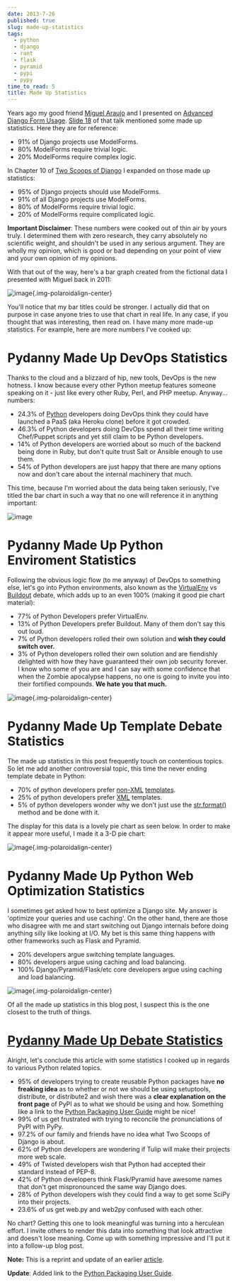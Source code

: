 ```yaml
---
date: 2013-7-26
published: true
slug: made-up-statistics
tags:
  - python
  - django
  - rant
  - flask
  - pyramid
  - pypi
  - pypy
time_to_read: 5
title: Made Up Statistics
---
```


Years ago my good friend [Miguel Araujo](https://twitter.com/maraujop)
and I presented on [Advanced Django Form
Usage](https://speakerdeck.com/u/pydanny/p/advanced-django-forms-usage).
[Slide
18](https://www.slideshare.net/pydanny/advanced-django-forms-usage/52) of
that talk mentioned some made up statistics. Here they are for
reference:

- 91% of Django projects use ModelForms.
- 80% ModelForms require trivial logic.
- 20% ModelForms require complex logic.

In Chapter 10 of [Two Scoops of Django](https://roygreenfeld.com/products/two-scoops-of-django-1-5/) I
expanded on those made up statistics:

- 95% of Django projects should use ModelForms.
- 91% of all Django projects use ModelForms.
- 80% of ModelForms require trivial logic.
- 20% of ModelForms require complicated logic.

**Important Disclaimer**: These numbers were cooked out of thin air by
yours truly. I determined them with zero research, they carry absolutely
no scientific weight, and shouldn't be used in any serious argument.
They are wholly my opinion, which is good or bad depending on your point
of view and your own opinion of my opinions.

With that out of the way, here's a bar graph created from the fictional
data I presented with Miguel back in 2011:

![image](/images/made-up-statistics.png){.img-polaroidalign-center}

You'll notice that my bar titles could be stronger. I actually did that
on purpose in case anyone tries to use that chart in real life. In any
case, if you thought that was interesting, then read on. I have many
more made-up statistics. For example, here are more numbers I've cooked
up:

# Pydanny Made Up DevOps Statistics

Thanks to the cloud and a blizzard of hip, new tools, DevOps is the new
hotness. I know because every other Python meetup features someone
speaking on it - just like every other Ruby, Perl, and PHP meetup.
Anyway... numbers:

- 24.3% of [Python](https://python.org/) developers doing DevOps think
  they could have launched a PaaS (aka Heroku clone) before it got
  crowded.
- 46.3% of Python developers doing DevOps spend all their time writing
  Chef/Puppet scripts and yet still claim to be Python developers.
- 14% of Python developers are worried about so much of the backend
  being done in Ruby, but don't quite trust Salt or Ansible enough to
  use them.
- 54% of Python developers are just happy that there are many options
  now and don't care about the internal machinery that much.

This time, because I'm worried about the data being taken seriously,
I've titled the bar chart in such a way that no one will reference it
in anything important:

![image](/images/devops.png)

# Pydanny Made Up Python Enviroment Statistics

Following the obvious logic flow (to me anyway) of DevOps to something
else, let's go into Python environments, also known as the
[VirtualEnv](https://pypi.python.org/pypi/virtualenv) vs
[Buildout](https://pypi.python.org/pypi/zc.buildout) debate, which adds
up to an even 100% (making it good pie chart material):

- 77% of Python Developers prefer VirtualEnv.
- 13% of Python Developers prefer Buildout. Many of them don't say
  this out loud.
- 7% of Python developers rolled their own solution and **wish they
  could switch over.**
- 3% of Python developers rolled their own solution and are fiendishly
  delighted with how they have guaranteed their own job security
  forever. I know who some of you are and I can say with some
  confidence that when the Zombie apocalypse happens, no one is going
  to invite you into their fortified compounds. **We hate you that
  much.**

![image](/images/environment.png){.img-polaroidalign-center}

# Pydanny Made Up Template Debate Statistics

The made up statistics in this post frequently touch on contentious
topics. So let me add another controversial topic, this time the never
ending template debate in Python:

- 70% of python developers prefer
  [non-XML](https://docs.djangoproject.com/en/1.5/ref/templates/)
  [templates](https://jinja.pocoo.org/docs/).
- 25% of python developers prefer [XML](https://www.makotemplates.org/)
  templates.
- 5% of python developers wonder why we don't just use the
  [str.format()](https://docs.python.org/library/string.html#formatstrings)
  method and be done with it.

The display for this data is a lovely pie chart as seen below. In order
to make it appear more useful, I made it a 3-D pie chart:

![image](/images/templates.png){.img-polaroidalign-center}

# Pydanny Made Up Python Web Optimization Statistics

I sometimes get asked how to best optimize a Django site. My answer is
'optimize your queries and use caching'. On the other hand, there are
those who disagree with me and start switching out Django internals
before doing anything silly like looking at I/O. My bet is this same
thing happens with other frameworks such as Flask and Pyramid.

- 20% developers argue switching template languages.
- 80% developers argue using caching and load balancing.
- 100% Django/Pyramid/Flask/etc core developers argue using caching
  and load balancing.

![image](/images/optimization.png){.img-polaroidalign-center}

Of all the made up statistics in this blog post, I suspect this is the
one closest to the truth of things.

<span id="debate-statistics"></span>
[Pydanny Made Up Debate Statistics](#debate-statistics)
=======================================================

Alright, let's conclude this article with some statistics I cooked up
in regards to various Python related topics.

- 95% of developers trying to create reusable Python packages have
  **no freaking idea** as to whether or not we should be using
  setuptools, distribute, or distribute2 and wish there was a **clear
  explanation on the front page** of PyPI as to what we should be
  using and how. Something like a link to the [Python Packaging User
  Guide](https://python-packaging-user-guide.readthedocs.org/en/latest/index.html)
  might be nice!
- 99% of us get frustrated with trying to reconcile the pronunciations
  of PyPI with PyPy.
- 97.2% of our family and friends have no idea what Two Scoops of
  Django is about.
- 62% of Python developers are wondering if Tulip will make their
  projects more web scale.
- 49% of Twisted developers wish that Python had accepted their
  standard instead of PEP-8.
- 42% of Python developers think Flask/Pyramid have awesome names that
  don't get mispronounced the same way Django does.
- 28% of Python developers wish they could find a way to get some
  SciPy into their projects.
- 23.6% of us get web.py and web2py confused with each other.

No chart? Getting this one to look meaningful was turning into a
herculean effort. I invite others to render this data into something
that look attractive and doesn't lose meaning. Come up with something
impressive and I'll put it into a follow-up blog post.

**Note:** This is a reprint and update of an earlier
[article](https://pydanny.blogspot.com/2011/12/made-up-statistics.html).

**Update**: Added link to the [Python Packaging User
Guide](https://python-packaging-user-guide.readthedocs.org/en/latest/index.html).
